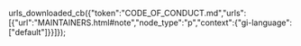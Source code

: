urls_downloaded_cb({"token":"CODE_OF_CONDUCT.md","urls":[{"url":"MAINTAINERS.html#note","node_type":"p","context":{"gi-language":["default"]}}]});